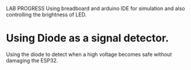 LAB PROGRESS
Using breadboard and arduino IDE for simulation and also controlling the brightness of LED.
# Using Diode as a signal detector.
Using the diode to detect when a high voltage becomes safe without damaging the ESP32.
